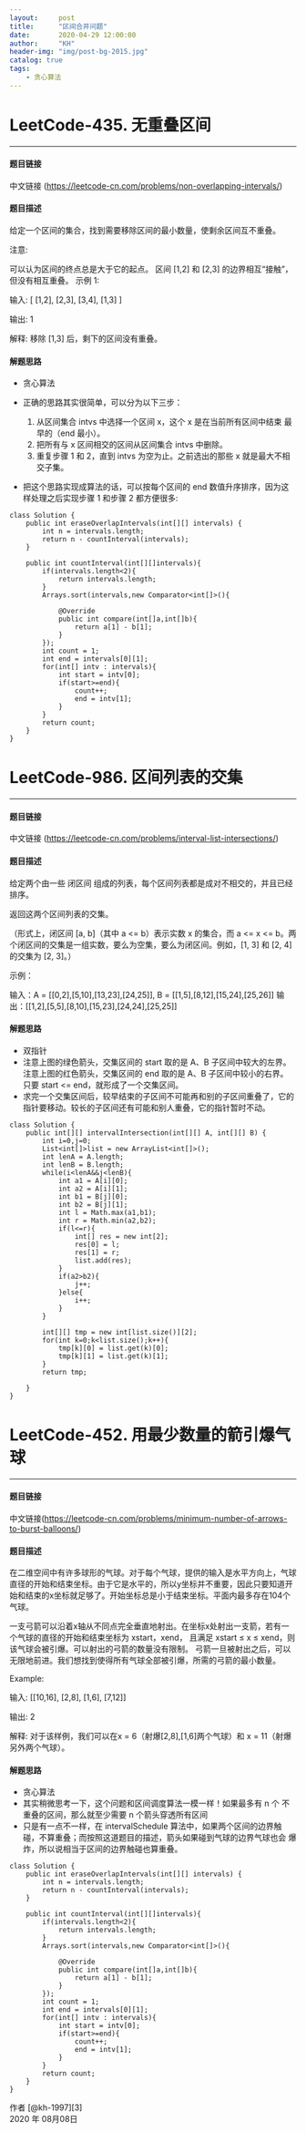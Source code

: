 ```yaml
---
layout:     post
title:      "区间合并问题"
date:       2020-04-29 12:00:00
author:     "KH"
header-img: "img/post-bg-2015.jpg"
catalog: true
tags:
    - 贪心算法
---
```



# LeetCode-435. 无重叠区间

------
#### 题目链接

中文链接 (https://leetcode-cn.com/problems/non-overlapping-intervals/)

#### 题目描述

给定一个区间的集合，找到需要移除区间的最小数量，使剩余区间互不重叠。

注意:

可以认为区间的终点总是大于它的起点。
区间 [1,2] 和 [2,3] 的边界相互“接触”，但没有相互重叠。
示例 1:

输入: [ [1,2], [2,3], [3,4], [1,3] ]

输出: 1

解释: 移除 [1,3] 后，剩下的区间没有重叠。

#### 解题思路

- 贪心算法
- 正确的思路其实很简单，可以分为以下三步：
  1. 从区间集合 intvs 中选择⼀个区间 x，这个 x 是在当前所有区间中结束
      最早的（end 最⼩）。
  2. 把所有与 x 区间相交的区间从区间集合 intvs 中删除。
  3. 重复步骤 1 和 2，直到 intvs 为空为⽌。之前选出的那些 x 就是最⼤不相交⼦集。

- 把这个思路实现成算法的话，可以按每个区间的 end 数值升序排序，因为这样处理之后实现步骤 1 和步骤 2 都⽅便很多:


```
class Solution {
    public int eraseOverlapIntervals(int[][] intervals) {
        int n = intervals.length;
        return n - countInterval(intervals);
    }

    public int countInterval(int[][]intervals){
        if(intervals.length<2){
            return intervals.length;
        }
        Arrays.sort(intervals,new Comparator<int[]>(){

            @Override
            public int compare(int[]a,int[]b){
                return a[1] - b[1];
            }
        });
        int count = 1;
        int end = intervals[0][1];
        for(int[] intv : intervals){
            int start = intv[0];
            if(start>=end){
                count++;
                end = intv[1];
            }
        }
        return count;
    }
}
```

# LeetCode-986. 区间列表的交集

------
#### 题目链接

中文链接 (https://leetcode-cn.com/problems/interval-list-intersections/)

#### 题目描述

给定两个由一些 闭区间 组成的列表，每个区间列表都是成对不相交的，并且已经排序。

返回这两个区间列表的交集。

（形式上，闭区间 [a, b]（其中 a <= b）表示实数 x 的集合，而 a <= x <= b。两个闭区间的交集是一组实数，要么为空集，要么为闭区间。例如，[1, 3] 和 [2, 4] 的交集为 [2, 3]。）

示例：

输入：A = [[0,2],[5,10],[13,23],[24,25]], B = [[1,5],[8,12],[15,24],[25,26]]
输出：[[1,2],[5,5],[8,10],[15,23],[24,24],[25,25]]

#### 解题思路

- 双指针
- 注意上图的绿色箭头，交集区间的 start 取的是 A、B 子区间中较大的左界。
  注意上图的红色箭头，交集区间的 end 取的是 A、B 子区间中较小的右界。
  只要 start <= end，就形成了一个交集区间。
- 求完一个交集区间后，较早结束的子区间不可能再和别的子区间重叠了，它的指针要移动。较长的子区间还有可能和别人重叠，它的指针暂时不动。


```
class Solution {
    public int[][] intervalIntersection(int[][] A, int[][] B) {
        int i=0,j=0;
        List<int[]>list = new ArrayList<int[]>();
        int lenA = A.length;
        int lenB = B.length;
        while(i<lenA&&j<lenB){
            int a1 = A[i][0];
            int a2 = A[i][1];
            int b1 = B[j][0];
            int b2 = B[j][1];
            int l = Math.max(a1,b1);
            int r = Math.min(a2,b2);
            if(l<=r){
                int[] res = new int[2];
                res[0] = l;
                res[1] = r;
                list.add(res);
            }
            if(a2>b2){
                j++;
            }else{
                i++;
            }
        }

        int[][] tmp = new int[list.size()][2];
        for(int k=0;k<list.size();k++){
            tmp[k][0] = list.get(k)[0];
            tmp[k][1] = list.get(k)[1];
        }
        return tmp;

    }
}
```

# LeetCode-452. 用最少数量的箭引爆气球

------
#### 题目链接

中文链接(https://leetcode-cn.com/problems/minimum-number-of-arrows-to-burst-balloons/)

#### 题目描述

在二维空间中有许多球形的气球。对于每个气球，提供的输入是水平方向上，气球直径的开始和结束坐标。由于它是水平的，所以y坐标并不重要，因此只要知道开始和结束的x坐标就足够了。开始坐标总是小于结束坐标。平面内最多存在104个气球。

一支弓箭可以沿着x轴从不同点完全垂直地射出。在坐标x处射出一支箭，若有一个气球的直径的开始和结束坐标为 xstart，xend， 且满足  xstart ≤ x ≤ xend，则该气球会被引爆。可以射出的弓箭的数量没有限制。 弓箭一旦被射出之后，可以无限地前进。我们想找到使得所有气球全部被引爆，所需的弓箭的最小数量。

Example:

输入:
[[10,16], [2,8], [1,6], [7,12]]

输出:
2

解释:
对于该样例，我们可以在x = 6（射爆[2,8],[1,6]两个气球）和 x = 11（射爆另外两个气球）。

#### 解题思路

- 贪心算法
- 其实稍微思考⼀下，这个问题和区间调度算法⼀模⼀样！如果最多有 n 个
  不重叠的区间，那么就⾄少需要 n 个箭头穿透所有区间
- 只是有⼀点不⼀样，在 intervalSchedule 算法中，如果两个区间的边界触
  碰，不算重叠；⽽按照这道题⽬的描述，箭头如果碰到⽓球的边界⽓球也会
  爆炸，所以说相当于区间的边界触碰也算重叠。


```
class Solution {
    public int eraseOverlapIntervals(int[][] intervals) {
        int n = intervals.length;
        return n - countInterval(intervals);
    }

    public int countInterval(int[][]intervals){
        if(intervals.length<2){
            return intervals.length;
        }
        Arrays.sort(intervals,new Comparator<int[]>(){

            @Override
            public int compare(int[]a,int[]b){
                return a[1] - b[1];
            }
        });
        int count = 1;
        int end = intervals[0][1];
        for(int[] intv : intervals){
            int start = intv[0];
            if(start>=end){
                count++;
                end = intv[1];
            }
        }
        return count;
    }
}
```



作者 [@kh-1997][3]     
2020 年 08月08日    